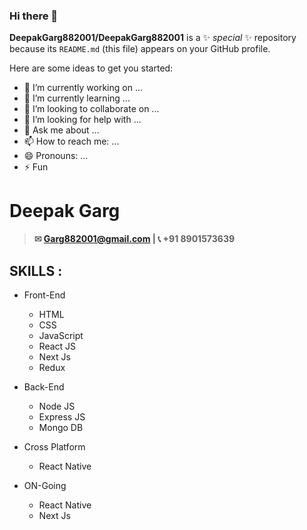 ### Hi there 👋


**DeepakGarg882001/DeepakGarg882001** is a ✨ _special_ ✨ repository because its `README.md` (this file) appears on your GitHub profile.

Here are some ideas to get you started:

- 🔭 I’m currently working on ...
- 🌱 I’m currently learning ...
- 👯 I’m looking to collaborate on ...
- 🤔 I’m looking for help with ...
- 💬 Ask me about ...
- 📫 How to reach me: ...
- 😄 Pronouns: ...
- ⚡ Fun 

# Deepak Garg      
>     
>  <b>  ✉   Garg882001@gmail.com  |  📞  +91 8901573639  </b>


## SKILLS : 
  - Front-End
     - HTML
     - CSS
     - JavaScript
     - React JS
     - Next Js
     - Redux

  - Back-End
     - Node JS
     - Express JS
     - Mongo DB
   
  - Cross Platform
     - React Native
     
  - ON-Going
     - React Native 
     - Next Js

